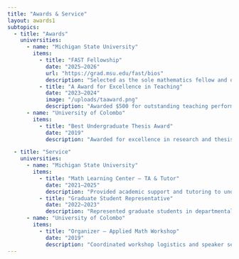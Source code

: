```yaml
---
title: "Awards & Service"
layout: awards1
subtopics:
  - title: "Awards"
    universities:
      - name: "Michigan State University"
        items:
          - title: "FAST Fellowship"
            date: "2025–2026"
            url: "https://grad.msu.edu/fast/bios"
            description: "Selected as the sole mathematics fellow and one of only 12 fellows across all universities, awarded $5,000 through the MSU FAST Fellowship—a professional development program offering mentored teaching experiences, teaching-as-research projects, and training in instructional and assessment techniques."
          - title: "A Award for Excellence in Teaching"
            date: "2023–2024"
            image: "/uploads/taaward.png"
            description: "Awarded $500 for outstanding teaching performance, selected as one of only five recipients in the Department of Mathematics."
      - name: "University of Colombo"
        items:
          - title: "Best Undergraduate Thesis Award"
            date: "2019"
            description: "Awarded for excellence in research and thesis presentation."

  - title: "Service"
    universities:
      - name: "Michigan State University"
        items:
          - title: "Math Learning Center – TA & Tutor"
            date: "2021–2025"
            description: "Provided academic support and tutoring to undergraduate students."
          - title: "Graduate Student Representative"
            date: "2022–2023"
            description: "Represented graduate students in departmental meetings."
      - name: "University of Colombo"
        items:
          - title: "Organizer – Applied Math Workshop"
            date: "2019"
            description: "Coordinated workshop logistics and speaker sessions."
---
```


